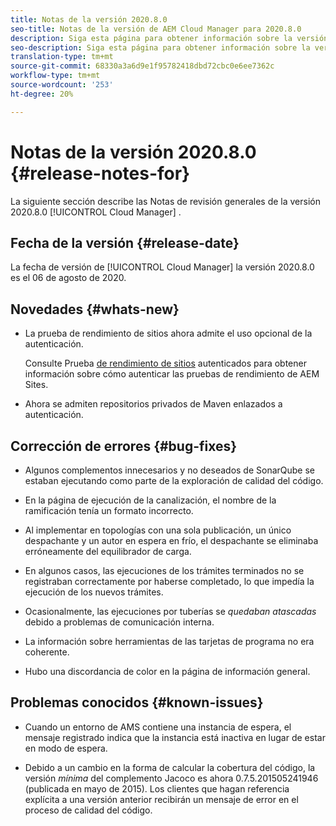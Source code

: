 ```yaml
---
title: Notas de la versión 2020.8.0
seo-title: Notas de la versión de AEM Cloud Manager para 2020.8.0
description: Siga esta página para obtener información sobre la versión 2020.8.0 de Cloud Manager
seo-description: Siga esta página para obtener información sobre la versión 2020.8.0 de AEM Cloud Manager
translation-type: tm+mt
source-git-commit: 68330a3a6d9e1f95782418dbd72cbc0e6ee7362c
workflow-type: tm+mt
source-wordcount: '253'
ht-degree: 20%

---
```


# Notas de la versión 2020.8.0 {#release-notes-for}

La siguiente sección describe las Notas de revisión generales de la versión 2020.8.0 [!UICONTROL Cloud Manager] .

## Fecha de la versión {#release-date}

La fecha de versión de [!UICONTROL Cloud Manager] la versión 2020.8.0 es el 06 de agosto de 2020.

## Novedades {#whats-new}

* La prueba de rendimiento de sitios ahora admite el uso opcional de la autenticación.

   Consulte Prueba [de rendimiento de sitios](configuring-pipeline.md#authenticated-sites-performance) autenticados para obtener información sobre cómo autenticar las pruebas de rendimiento de AEM Sites.

* Ahora se admiten repositorios privados de Maven enlazados a autenticación.

## Corrección de errores {#bug-fixes}

* Algunos complementos innecesarios y no deseados de SonarQube se estaban ejecutando como parte de la exploración de calidad del código.

* En la página de ejecución de la canalización, el nombre de la ramificación tenía un formato incorrecto.

* Al implementar en topologías con una sola publicación, un único despachante y un autor en espera en frío, el despachante se eliminaba erróneamente del equilibrador de carga.

* En algunos casos, las ejecuciones de los trámites terminados no se registraban correctamente por haberse completado, lo que impedía la ejecución de los nuevos trámites.

* Ocasionalmente, las ejecuciones por tuberías se *quedaban atascadas* debido a problemas de comunicación interna.

* La información sobre herramientas de las tarjetas de programa no era coherente.

* Hubo una discordancia de color en la página de información general.

## Problemas conocidos {#known-issues}

* Cuando un entorno de AMS contiene una instancia de espera, el mensaje registrado indica que la instancia está inactiva en lugar de estar en modo de espera.

* Debido a un cambio en la forma de calcular la cobertura del código, la versión _mínima_ del complemento Jacoco es ahora 0.7.5.201505241946 (publicada en mayo de 2015). Los clientes que hagan referencia explícita a una versión anterior recibirán un mensaje de error en el proceso de calidad del código.
